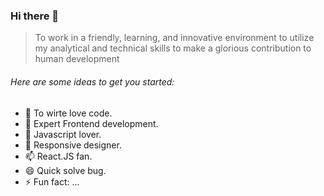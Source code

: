 ### Hi there 👋

> To work in a friendly, learning, and innovative environment to utilize my analytical and technical skills to make a
glorious contribution to human development

###### Here are some ideas to get you started:

- 🔭 To wirte love code.
- 🌱 Expert Frontend development.
- 🤔 Javascript lover.
- 💬 Responsive designer.
- 📫 React.JS fan.
- 😄 Quick solve bug.
- ⚡ Fun fact: ...
